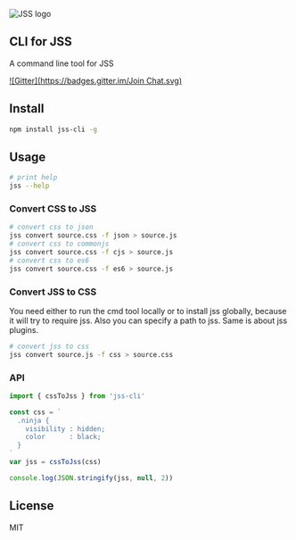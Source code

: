 ![JSS logo](https://avatars1.githubusercontent.com/u/9503099?v=3&s=60)

## CLI for JSS

A command line tool for JSS

[![Gitter](https://badges.gitter.im/Join Chat.svg)](https://gitter.im/cssinjs/lobby)

## Install

```bash
npm install jss-cli -g
```

## Usage

```bash
# print help
jss --help
```

### Convert CSS to JSS

```bash
# convert css to json
jss convert source.css -f json > source.js
# convert css to commonjs
jss convert source.css -f cjs > source.js
# convert css to es6
jss convert source.css -f es6 > source.js
```

### Convert JSS to CSS

You need either to run the cmd tool locally or to install jss globally, because it will try to require jss.
Also you can specify a path to jss. Same is about jss plugins.

```bash
# convert jss to css
jss convert source.js -f css > source.css
```

### API

```javascript
import { cssToJss } from 'jss-cli'

const css = `
  .ninja {
    visibility : hidden;
    color      : black;
  }
`
var jss = cssToJss(css)

console.log(JSON.stringify(jss, null, 2))
```

## License

MIT
